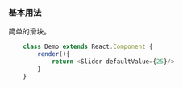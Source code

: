 ### 基本用法
简单的滑块。
```javascript
    class Demo extends React.Component {
        render(){
            return <Slider defaultValue={25}/>
        }
    }
```
